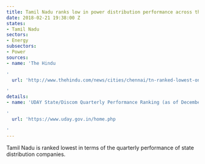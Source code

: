 ```yaml
---
title: Tamil Nadu ranks low in power distribution performance across the country
date: 2018-02-21 19:38:00 Z
states:
- Tamil Nadu
sectors:
- Energy
subsectors:
- Power
sources:
- name: 'The Hindu

'
  url: 'http://www.thehindu.com/news/cities/chennai/tn-ranked-lowest-on-discom-performance/article22840148.ece

'
details:
- name: 'UDAY State/Discom Quarterly Performance Ranking (as of December 31, 2017)

'
  url: 'https://www.uday.gov.in/home.php

'
---
```


Tamil Nadu is ranked lowest in terms of the quarterly performance of state distribution companies. 
